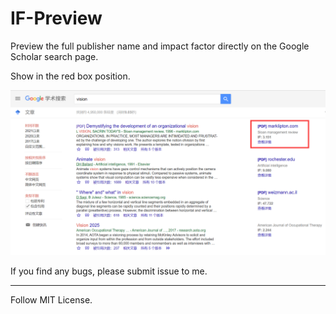 # IF-Preview

Preview the full publisher name and impact factor directly on the Google Scholar search page.

Show in the red box position.

![show](Source/show_1.png)

If you find any bugs, please submit issue to me.

---

Follow MIT License.